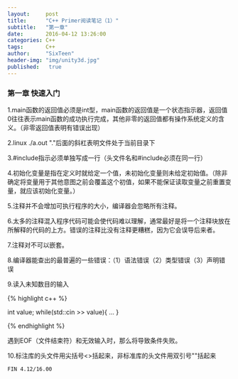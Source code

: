 ```yaml
---
layout:     post
title:      "C++ Primer阅读笔记（1）"
subtitle:   "第一章"
date:       2016-04-12 13:26:00
categories: C++
tags:       C++
author:     "SixTeen"
header-img: "img/unity3d.jpg"
published:   true
---
```


### 第一章 快速入门

1.main函数的返回值必须是int型，main函数的返回值是一个状态指示器，返回值0往往表示main函数的成功执行完成，其他非零的返回值都有操作系统定义的含义。（非零返回值表明有错误出现）

2.linux ./a.out "."后面的斜杠表明文件处于当前目录下

3.#include指示必须单独写成一行（头文件名和#include必须在同一行）

4.初始化变量是指在定义时就给定一个值，未初始化变量则未给定初始值。（除非确定将变量用于其他意图之前会覆盖这个初值，如果不能保证读取变量之前重置变量，就应该初始化变量。）

5.注释并不会增加可执行程序的大小，编译器会忽略所有注释。

6.太多的注释混入程序代码可能会使代码难以理解，通常最好是将一个注释块放在所解释的代码的上方。错误的注释比没有注释更糟糕，因为它会误导后来者。

7.注释对不可以嵌套。

8.编译器能查出的最普遍的一些错误：（1）语法错误（2）类型错误（3）声明错误

9.读入未知数目的输入

{% highlight c++ %}

int value;
while(std::cin >> value){
    ...
}

{% endhighlight %}

遇到EOF（文件结束符）和无效输入时，那么将导致条件失败。

10.标注库的头文件用尖括号<>括起来，非标准库的头文件用双引号""括起来

    FIN 4.12/16.00
